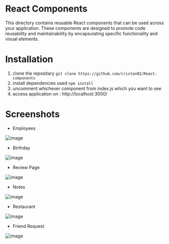# React Components
This directory contains reusable React components that can be used across your application. These components are designed to promote code reusability and maintainability by encapsulating specific functionality and visual elements.

# Installation 
  1) clone the repositary `git clone https://github.com/cristan02/React-components`
  2) install dependencies used `npm install`
  3) uncomment whichever component from index.js which you want to see
  4) access application on : http://localhost:3000/

# Screenshots
  - Employees
  
  ![image](https://github.com/cristan02/React-components/assets/94105472/bfbd17f8-5c76-433a-ac43-ce2f5699725c)

  - Birthday

  ![image](https://github.com/cristan02/React-components/assets/94105472/a28b07a8-807a-47ff-a3df-e54319150dc7)

  - Review Page

  ![image](https://github.com/cristan02/React-components/assets/94105472/fb683909-b650-4ea8-8fdc-a64c50f3eeef)

  - Notes

  ![image](https://github.com/cristan02/React-components/assets/94105472/32df55c6-a481-4d79-b226-62942d05baed)

  - Restaurant

  ![image](https://github.com/cristan02/React-components/assets/94105472/4db5e46c-23d5-49e4-9f08-208257a65021)

  - Friend Request

  ![image](https://github.com/cristan02/React-components/assets/94105472/603ce056-f175-4bab-80cf-55ed30877ec1)
